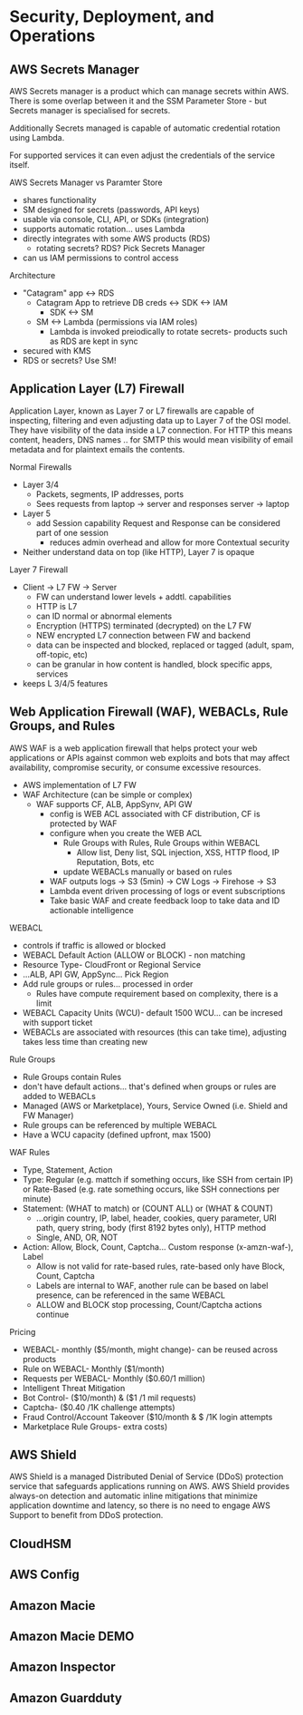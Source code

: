 # Security, Deployment, and Operations

## AWS Secrets Manager
AWS Secrets manager is a product which can manage secrets within AWS. There is some overlap between it and the SSM Parameter Store - but Secrets manager is specialised for secrets.

Additionally Secrets managed is capable of automatic credential rotation using Lambda.

For supported services it can even adjust the credentials of the service itself.

AWS Secrets Manager vs Paramter Store
- shares functionality
- SM designed for secrets (passwords, API keys)
- usable via console, CLI, API, or SDKs (integration)
- supports automatic rotation... uses Lambda
- directly integrates with some AWS products (RDS)
  - rotating secrets? RDS? Pick Secrets Manager
- can us IAM permissions to control access

Architecture
- "Catagram" app <-> RDS
  - Catagram App to retrieve DB creds <-> SDK <-> IAM
    - SDK <-> SM
  - SM <-> Lambda (permissions via IAM roles)
    - Lambda is invoked preiodically to rotate secrets- products such as RDS are kept in sync
- secured with KMS
- RDS or secrets? Use SM!

## Application Layer (L7) Firewall
Application Layer, known as Layer 7 or L7 firewalls are capable of inspecting, filtering and even adjusting data up to Layer 7 of the OSI model. They have visibility of the data inside a L7 connection. For HTTP this means content, headers, DNS names .. for SMTP this would mean visibility of email metadata and for plaintext emails the contents.

Normal Firewalls
- Layer 3/4
  - Packets, segments, IP addresses, ports
  - Sees requests from laptop -> server and responses server -> laptop
- Layer 5
  - add Session capability Request and Response can be considered part of one session
    - reduces admin overhead and allow for more Contextual security
- Neither understand data on top (like HTTP), Layer 7 is opaque

Layer 7 Firewall
- Client -> L7 FW -> Server
  - FW can understand lower levels + addtl. capabilities
  - HTTP is L7
  - can ID normal or abnormal elements
  - Encryption (HTTPS) terminated (decrypted) on the L7 FW
  - NEW encrypted L7 connection between FW and backend
  - data can be inspected and blocked, replaced or tagged (adult, spam, off-topic, etc)
  - can be granular in how content is handled, block specific apps, services
- keeps L 3/4/5 features

## Web Application Firewall (WAF), WEBACLs, Rule Groups, and Rules

AWS WAF is a web application firewall that helps protect your web applications or APIs against common web exploits and bots that may affect availability, compromise security, or consume excessive resources.

- AWS implementation of L7 FW
- WAF Architecture (can be simple or complex)
  - WAF supports CF, ALB, AppSynv, API GW
    - config is WEB ACL associated with CF distribution, CF is protected by WAF
    - configure when you create the WEB ACL
      - Rule Groups with Rules, Rule Groups within WEBACL
        - Allow list, Deny list, SQL injection, XSS, HTTP flood, IP Reputation, Bots, etc
      - update WEBACLs manually or based on rules
    - WAF outputs logs -> S3 (5min) -> CW Logs -> Firehose -> S3
    - Lambda event driven processing of logs or event subscriptions
    - Take basic WAF and create feedback loop to take data and ID actionable intelligence

WEBACL
- controls if traffic is allowed or blocked
- WEBACL Default Action (ALLOW or BLOCK) - non matching
- Resource Type- CloudFront or Regional Service
- ...ALB, API GW, AppSync... Pick Region
- Add rule groups or rules... processed in order
  - Rules have compute requirement based on complexity, there is a limit
- WEBACL Capacity Units (WCU)- default 1500 WCU... can be incresed with support ticket
- WEBACLs are associated with resources (this can take time), adjusting takes less time than creating new

Rule Groups
- Rule Groups contain Rules
- don't have default actions... that's defined when groups or rules are added to WEBACLs
- Managed (AWS or Marketplace), Yours, Service Owned (i.e. Shield and FW Manager)
- Rule groups can be referenced by multiple WEBACL
- Have a WCU capacity (defined upfront, max 1500)

WAF Rules
- Type, Statement, Action
- Type: Regular (e.g. mattch if something occurs, like SSH from certain IP) or Rate-Based (e.g. rate something occurs, like SSH connections per minute)
- Statement: (WHAT to match) or (COUNT ALL) or (WHAT & COUNT)
  - ...origin country, IP, label, header, cookies, query parameter, URI path, query string, body (first 8192 bytes only), HTTP method
  - Single, AND, OR, NOT
- Action: Allow, Block, Count, Captcha... Custom response (x-amzn-waf-), Label
  - Allow is not valid for rate-based rules, rate-based only have Block, Count, Captcha
  - Labels are internal to WAF, another rule can be based on label presence, can be referenced in the same WEBACL
  - ALLOW and BLOCK stop processing, Count/Captcha actions continue

Pricing
- WEBACL- monthly ($5/month, might change)- can be reused across products
- Rule on WEBACL- Monthly ($1/month)
- Requests per WEBACL- Monthly ($0.60/1 million)
- Intelligent Threat Mitigation
- Bot Control- ($10/month) & ($1 /1 mil requests)
- Captcha- ($0.40 /1K challenge attempts)
- Fraud Control/Account Takeover ($10/month & $ /1K login attempts
- Marketplace Rule Groups- extra costs)

## AWS Shield
AWS Shield is a managed Distributed Denial of Service (DDoS) protection service that safeguards applications running on AWS. AWS Shield provides always-on detection and automatic inline mitigations that minimize application downtime and latency, so there is no need to engage AWS Support to benefit from DDoS protection. 

## CloudHSM

## AWS Config

## Amazon Macie

## Amazon Macie DEMO

## Amazon Inspector

## Amazon Guardduty

